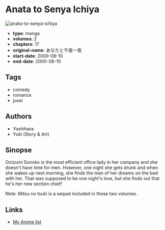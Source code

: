# Anata to Senya Ichiya

![anata-to-senya-ichiya](https://cdn.myanimelist.net/images/manga/2/124009.jpg)

-   **type**: manga
-   **volumes**: 2
-   **chapters**: 17
-   **original-name**: あなたと千夜一夜
-   **start-date**: 2000-08-10
-   **end-date**: 2000-08-10

## Tags

-   comedy
-   romance
-   josei

## Authors

-   Yoshihara
-   Yuki (Story & Art)

## Sinopse

Ooizumi Sonoko is the most efficient office lady in her company and she doesn't have time for men. However, one night she gets drunk and when she wakes up next morning, she finds the man of her dreams on the bed with her. That was supposed to be one night's love, but she finds out that he's her new section chief!

Note: Mitsu no tsuki is a sequel included in these two volumes.

## Links

-   [My Anime list](https://myanimelist.net/manga/14419/Anata_to_Senya_Ichiya)
